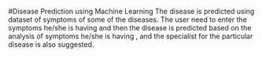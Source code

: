 #Disease Prediction using Machine Learning
The disease is predicted using dataset of symptoms of some of the diseases.
The user need to enter the symptoms he/she is having and then the disease is predicted based on the analysis of symptoms he/she is having , and the specialist for the particular disease is also suggested.
